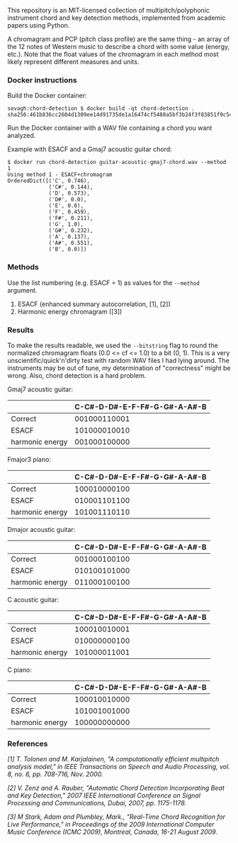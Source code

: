 This repository is an MIT-licensed collection of multipitch/polyphonic instrument chord and key detection methods, implemented from academic papers using Python.

A chromagram and PCP (pitch class profile) are the same thing - an array of the 12 notes of Western music to describe a chord with some value (energy, etc.). Note that the float values of the chromagram in each method most likely represent different measures and units.

### Docker instructions

Build the Docker container:
```
sevagh:chord-detection $ docker build -qt chord-detection .
sha256:461b836cc2604d1309ee14d91735de1a16474cf5488a5bf3b24f3f83851f9c54
```

Run the Docker container with a WAV file containing a chord you want analyzed.

Example with ESACF and a Gmaj7 acoustic guitar chord:

```
$ docker run chord-detection guitar-acoustic-gmaj7-chord.wav --method 1
Using method 1 - ESACF+chromagram
OrderedDict([('C', 0.746),
             ('C#', 0.144),
             ('D', 0.573),
             ('D#', 0.0),
             ('E', 0.0),
             ('F', 0.459),
             ('F#', 0.211),
             ('G', 1.0),
             ('G#', 0.232),
             ('A', 0.137),
             ('A#', 0.551),
             ('B', 0.0)])
```

### Methods

Use the list numbering (e.g. ESACF = 1) as values for the `--method` argument.

1. ESACF (enhanced summary autocorrelation, [1], [2])
2. Harmonic energy chromagram ([3])

### Results

To make the results readable, we used the `--bitstring` flag to round the normalized chromagram floats (0.0 <= cf <= 1.0) to a bit (0, 1). This is a very unscientific/quick'n'dirty test with random WAV files I had lying around. The instruments may be out of tune, my determination of "correctness" might be wrong. Also, chord detection is a hard problem.

Gmaj7 acoustic guitar:

|                  | C-C#-D-D#-E-F-F#-G-G#-A-A#-B |
| ---------------- | ------------ |
| Correct          | 001000110001 |
| ESACF            | 101000010010 |
| harmonic energy  | 001000100000 |

Fmajor3 piano:

|                  | C-C#-D-D#-E-F-F#-G-G#-A-A#-B |
| ---------------- | ------------ |
| Correct          | 100010000100 |
| ESACF            | 010001101100 |
| harmonic energy  | 101001110110 |

Dmajor acoustic guitar:

|                  | C-C#-D-D#-E-F-F#-G-G#-A-A#-B |
| ---------------- | ------------ |
| Correct          | 001000100100 |
| ESACF            | 010100101000 |
| harmonic energy  | 011000100100 |

C acoustic guitar:

|                  | C-C#-D-D#-E-F-F#-G-G#-A-A#-B |
| ---------------- | ------------ |
| Correct          | 100010010001 |
| ESACF            | 010000000100 |
| harmonic energy  | 101000011001 |

C piano:

|                  | C-C#-D-D#-E-F-F#-G-G#-A-A#-B |
| ---------------- | ------------ |
| Correct          | 100010010000 |
| ESACF            | 101001001000 |
| harmonic energy  | 100000000000 |

### References

_[1] T. Tolonen and M. Karjalainen, "A computationally efficient multipitch analysis model," in IEEE Transactions on Speech and Audio Processing, vol. 8, no. 6, pp. 708-716, Nov. 2000._

_[2] V. Zenz and A. Rauber, "Automatic Chord Detection Incorporating Beat and Key Detection," 2007 IEEE International Conference on Signal Processing and Communications, Dubai, 2007, pp. 1175-1178._

_[3] M Stark, Adam and Plumbley, Mark., "Real-Time Chord Recognition for Live Performance," in Proceedings of the 2009 International Computer Music Conference (ICMC 2009), Montreal, Canada, 16-21 August 2009._
